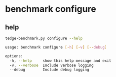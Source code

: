 # benchmark configure

## help

```sh
tedge-benchmark.py configure --help
```

```sh
usage: benchmark configure [-h] [-v] [--debug]

options:
  -h, --help     show this help message and exit
  -v, --verbose  Include verbose logging
  --debug        Include debug logging
```
